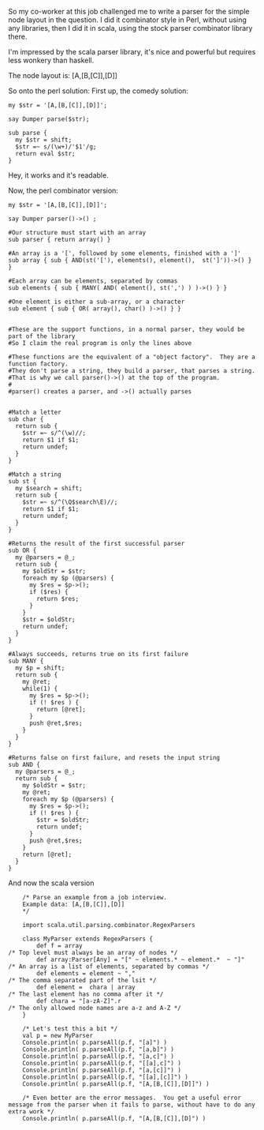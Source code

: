 So my co-worker at this job challenged me to write a parser for the simple node layout in the question.  I did it combinator style in Perl, without using any libraries, then I did it in scala, using the stock parser combinator library there.

I'm impressed by the scala parser library, it's nice and powerful but requires less wonkery than haskell.

The node layout is: [A,[B,[C]],[D]]

So onto the perl solution:
First up, the comedy solution:

    my $str = '[A,[B,[C]],[D]]';

    say Dumper parse($str);

    sub parse {
      my $str = shift;
      $str =~ s/(\w+)/'$1'/g;
      return eval $str;
    }

Hey, it works and it's readable.

Now, the perl combinator version:

    my $str = '[A,[B,[C]],[D]]';

    say Dumper parser()->() ;

    #Our structure must start with an array
    sub parser { return array() }

    #An array is a '[', followed by some elements, finished with a ']'
    sub array { sub { AND(st('['), elements(), element(),  st(']'))->() } }

    #Each array can be elements, separated by commas
    sub elements { sub { MANY( AND( element(), st(',') ) )->() } }

    #One element is either a sub-array, or a character
    sub element { sub { OR( array(), char() )->() } }


    #These are the support functions, in a normal parser, they would be part of the library
    #So I claim the real program is only the lines above

    #These functions are the equivalent of a "object factory".  They are a function factory.
    #They don't parse a string, they build a parser, that parses a string.
    #That is why we call parser()->() at the top of the program.
    #
    #parser() creates a parser, and ->() actually parses


    #Match a letter
    sub char {
      return sub {
        $str =~ s/^(\w)//;
        return $1 if $1;
        return undef;
      }
    }

    #Match a string
    sub st {
      my $search = shift;
      return sub {
        $str =~ s/^(\Q$search\E)//;
        return $1 if $1;
        return undef;
      }
    }

    #Returns the result of the first successful parser
    sub OR {
      my @parsers = @_;
      return sub {
        my $oldStr = $str;
        foreach my $p (@parsers) {
          my $res = $p->();
          if ($res) {
            return $res;
          }
        }
        $str = $oldStr;
        return undef;
      }
    }

    #Always succeeds, returns true on its first failure
    sub MANY {
      my $p = shift;
      return sub {
        my @ret;
        while(1) {
          my $res = $p->();
          if (! $res ) {
            return [@ret];
          }
          push @ret,$res;
        }
      }
    }

    #Returns false on first failure, and resets the input string
    sub AND {
      my @parsers = @_;
      return sub {
        my $oldStr = $str;
        my @ret;
        foreach my $p (@parsers) {
          my $res = $p->();
          if (! $res ) {
            $str = $oldStr;
            return undef;
          }
          push @ret,$res;
        }
        return [@ret];
      }
    }


And now the scala version

        /* Parse an example from a job interview.
        Example data: [A,[B,[C]],[D]]
        */

        import scala.util.parsing.combinator.RegexParsers

        class MyParser extends RegexParsers {
            def f = array 																										/* Top level must always be an array of nodes */
            def array:Parser[Any] = "[" ~ elements.* ~ element.*  ~ "]" 			/* An array is a list of elements, separated by commas */
            def elements = element ~ ","																			/* The comma separated part of the lsit */
            def element =  chara | array																			/* The last element has no comma after it */
            def chara = "[a-zA-Z]".r																					/* The only allowed node names are a-z and A-Z */
        }

        /* Let's test this a bit */
        val p = new MyParser
        Console.println( p.parseAll(p.f, "[a]") )
        Console.println( p.parseAll(p.f, "[a,b]") )
        Console.println( p.parseAll(p.f, "[a,c]") )
        Console.println( p.parseAll(p.f, "[[a],c]") )
        Console.println( p.parseAll(p.f, "[a,[c]]") )
        Console.println( p.parseAll(p.f, "[[a],[c]]") )
        Console.println( p.parseAll(p.f, "[A,[B,[C]],[D]]") )

        /* Even better are the error messages.  You get a useful error message from the parser when it fails to parse, without have to do any extra work */
        Console.println( p.parseAll(p.f, "[A,[B,[C]],[D]") )
